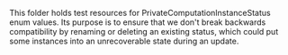 This folder holds test resources for PrivateComputationInstanceStatus enum values.
Its purpose is to ensure that we don't break backwards compatibility by renaming
or deleting an existing status, which could put some instances into an unrecoverable
state during an update.
